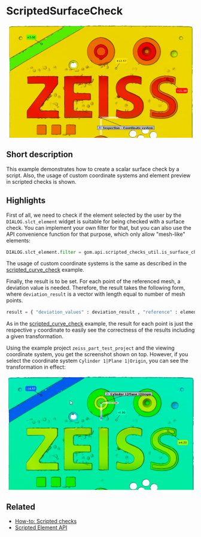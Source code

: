 # ScriptedSurfaceCheck

![Scripted surface check](scripted_surface_check.jpg)

## Short description

This example demonstrates how to create a scalar surface check by a script. Also, the usage of custom coordinate systems and element preview in scripted checks is shown.

## Highlights

First of all, we need to check if the element selected by the user by the `DIALOG.slct_element` widget is suitable for being checked with a surface check. You can implement your own filter for that, but you can also use the API convenience function for that purpose, which only allow "mesh-like" elements:

```python
DIALOG.slct_element.filter = gom.api.scripted_checks_util.is_surface_checkable
```

The usage of custom coordinate systems is the same as described in the [scripted_curve_check](https://github.com/ZEISS/zeiss-inspect-app-examples/blob/main/AppExamples/scripted_checks/ScriptedCurveCheck/doc/Documentation.md) example.

Finally, the result is to be set. For each point of the referenced mesh, a deviation value is needed. Therefore, the result takes the following form, where `deviation_result` is a vector with length equal to number of mesh points.

```python
result = { "deviation_values" : deviation_result , "reference" : element }
```

As in the [scripted_curve_check](https://github.com/ZEISS/zeiss-inspect-app-examples/blob/main/AppExamples/scripted_checks/ScriptedCurveCheck/doc/Documentation.md) example, the result for each point is just the respective `y` coordinate to easily see the correctness of the results including a given transformation.

Using the example project `zeiss_part_test_project` and the viewing coordinate system, you get the screenshot shown on top. However, if you select the coordinate system `Cylinder 1|Plane 1|Origin`, you can see the transformation in effect:

![](scripted_surface_check_cs.jpg)


## Related

* [How-to: Scripted checks](https://zeiss.github.io/zeiss-inspect-app-api/2025/howtos/scripted_elements/scripted_checks.html)
* [Scripted Element API](https://zeiss.github.io/zeiss-inspect-app-api/2025/python_api/scripted_elements_api.html)

